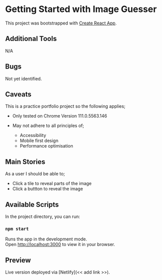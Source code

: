 # Getting Started with Image Guesser

This project was bootstrapped with [Create React App](https://github.com/facebook/create-react-app).

## Additional Tools

N/A

## Bugs

Not yet identified.

## Caveats

This is a practice portfolio project so the following applies;

- Only tested on Chrome Version 111.0.5563.146
- May not adhere to all principles of;

  - Accessibility 
  - Mobile first design
  - Performance optimisation

## Main Stories

As a user I should be able to;

- Click a tile to reveal parts of the image
- Click a buttton to reveal the image

## Available Scripts

In the project directory, you can run:

### `npm start`

Runs the app in the development mode.\
Open [http://localhost:3000](http://localhost:3000) to view it in your browser.

## Preview

Live version deployed via [Netlify](<< add link >>).
